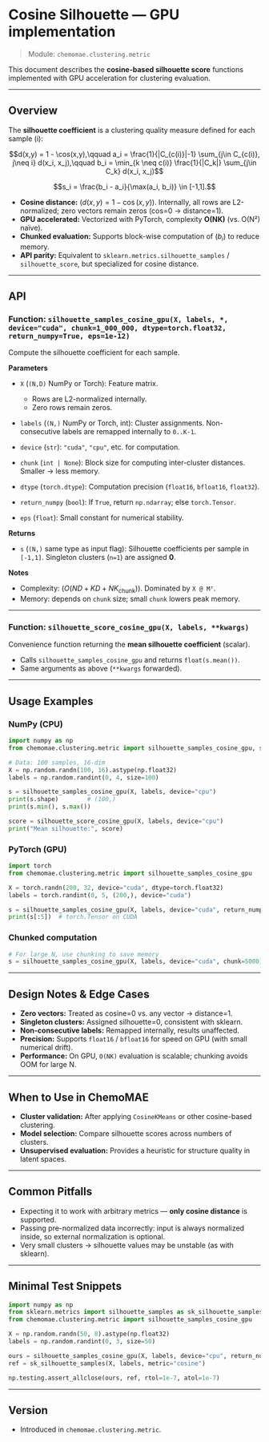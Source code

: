 # Cosine Silhouette — GPU implementation

> Module: `chemomae.clustering.metric`

This document describes the **cosine-based silhouette score** functions implemented with GPU acceleration for clustering evaluation.

---

## Overview

The **silhouette coefficient** is a clustering quality measure defined for each sample (i):

```math
d(x,y) = 1 - \cos(x,y),\qquad
a_i = \frac{1}{|C_{c(i)}|-1} \sum_{j\in C_{c(i)}, j\neq i} d(x_i, x_j),\qquad
b_i = \min_{k \neq c(i)} \frac{1}{|C_k|} \sum_{j\in C_k} d(x_i, x_j)
```

```math
s_i = \frac{b_i - a_i}{\max(a_i, b_i)} \in [-1,1].
```

* **Cosine distance:** ($`d(x,y) = 1 - \cos(x,y)`$). Internally, all rows are L2-normalized; zero vectors remain zeros (cos=0 → distance=1).
* **GPU accelerated:** Vectorized with PyTorch, complexity **O(NK)** (vs. O(N²) naïve).
* **Chunked evaluation:** Supports block-wise computation of ($`b_i`$) to reduce memory.
* **API parity:** Equivalent to `sklearn.metrics.silhouette_samples` / `silhouette_score`, but specialized for cosine distance.

---

## API

### Function: `silhouette_samples_cosine_gpu(X, labels, *, device="cuda", chunk=1_000_000, dtype=torch.float32, return_numpy=True, eps=1e-12)`

Compute the silhouette coefficient for each sample.

**Parameters**

* `X` (`(N,D)` NumPy or Torch): Feature matrix.

  * Rows are L2-normalized internally.
  * Zero rows remain zeros.
* `labels` (`(N,)` NumPy or Torch, int): Cluster assignments. Non-consecutive labels are remapped internally to `0..K-1`.
* `device` (`str`): `"cuda"`, `"cpu"`, etc. for computation.
* `chunk` (`int | None`): Block size for computing inter-cluster distances. Smaller → less memory.
* `dtype` (`torch.dtype`): Computation precision (`float16`, `bfloat16`, `float32`).
* `return_numpy` (`bool`): If `True`, return `np.ndarray`; else `torch.Tensor`.
* `eps` (`float`): Small constant for numerical stability.

**Returns**

* `s` (`(N,)` same type as input flag): Silhouette coefficients per sample in `[-1,1]`.
  Singleton clusters (`n=1`) are assigned **0**.

**Notes**

* Complexity: ($`O(ND + KD + N K_{\text{chunk}})`$). Dominated by `X @ Mᵀ`.
* Memory: depends on `chunk` size; small `chunk` lowers peak memory.

---

### Function: `silhouette_score_cosine_gpu(X, labels, **kwargs)`

Convenience function returning the **mean silhouette coefficient** (scalar).

* Calls `silhouette_samples_cosine_gpu` and returns `float(s.mean())`.
* Same arguments as above (`**kwargs` forwarded).

---

## Usage Examples

### NumPy (CPU)

```python
import numpy as np
from chemomae.clustering.metric import silhouette_samples_cosine_gpu, silhouette_score_cosine_gpu

# Data: 100 samples, 16-dim
X = np.random.randn(100, 16).astype(np.float32)
labels = np.random.randint(0, 4, size=100)

s = silhouette_samples_cosine_gpu(X, labels, device="cpu")
print(s.shape)        # (100,)
print(s.min(), s.max())

score = silhouette_score_cosine_gpu(X, labels, device="cpu")
print("Mean silhouette:", score)
```

### PyTorch (GPU)

```python
import torch
from chemomae.clustering.metric import silhouette_samples_cosine_gpu

X = torch.randn(200, 32, device="cuda", dtype=torch.float32)
labels = torch.randint(0, 5, (200,), device="cuda")

s = silhouette_samples_cosine_gpu(X, labels, device="cuda", return_numpy=False)
print(s[:5])  # torch.Tensor on CUDA
```

### Chunked computation

```python
# For large N, use chunking to save memory
s = silhouette_samples_cosine_gpu(X, labels, device="cuda", chunk=5000)
```

---

## Design Notes & Edge Cases

* **Zero vectors:** Treated as cosine=0 vs. any vector → distance=1.
* **Singleton clusters:** Assigned silhouette=0, consistent with sklearn.
* **Non-consecutive labels:** Remapped internally, results unaffected.
* **Precision:** Supports `float16` / `bfloat16` for speed on GPU (with small numerical drift).
* **Performance:** On GPU, `O(NK)` evaluation is scalable; chunking avoids OOM for large N.

---

## When to Use in ChemoMAE

* **Cluster validation:** After applying `CosineKMeans` or other cosine-based clustering.
* **Model selection:** Compare silhouette scores across numbers of clusters.
* **Unsupervised evaluation:** Provides a heuristic for structure quality in latent spaces.

---

## Common Pitfalls

* Expecting it to work with arbitrary metrics — **only cosine distance** is supported.
* Passing pre-normalized data incorrectly: input is always normalized inside, so external normalization is optional.
* Very small clusters → silhouette values may be unstable (as with sklearn).

---

## Minimal Test Snippets

```python
import numpy as np
from sklearn.metrics import silhouette_samples as sk_silhouette_samples
from chemomae.clustering.metric import silhouette_samples_cosine_gpu

X = np.random.randn(50, 8).astype(np.float32)
labels = np.random.randint(0, 3, size=50)

ours = silhouette_samples_cosine_gpu(X, labels, device="cpu", return_numpy=True, dtype=torch.float64)
ref = sk_silhouette_samples(X, labels, metric="cosine")

np.testing.assert_allclose(ours, ref, rtol=1e-7, atol=1e-7)
```

---

## Version

* Introduced in `chemomae.clustering.metric`.
